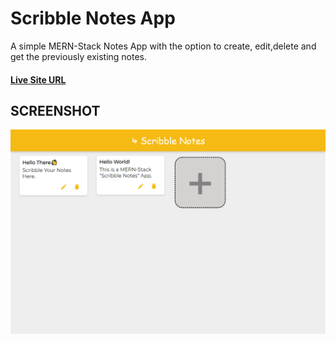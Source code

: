 # Scribble Notes App

A simple MERN-Stack Notes App with the option to create, edit,delete and get the previously existing notes.

#### [Live Site URL](https://scribblenotes.adaptable.app)

## SCREENSHOT

![Screenshot](./scribblenotesapp.png)
